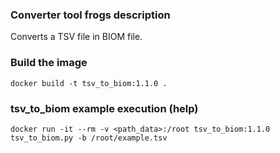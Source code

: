 ### Converter tool frogs description ###

Converts a TSV file in BIOM file.

### Build the image ###

`docker build -t tsv_to_biom:1.1.0 .`

### tsv_to_biom example execution (help) ###

`docker run -it --rm -v <path_data>:/root tsv_to_biom:1.1.0 tsv_to_biom.py -b /root/example.tsv`
